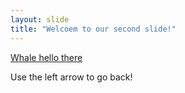 ```yaml
---
layout: slide
title: "Welcoem to our second slide!"
---
```

[Whale hello there](https://media.giphy.com/media/FaKV1cVKlVRxC/giphy.gif)

Use the left arrow to go back!